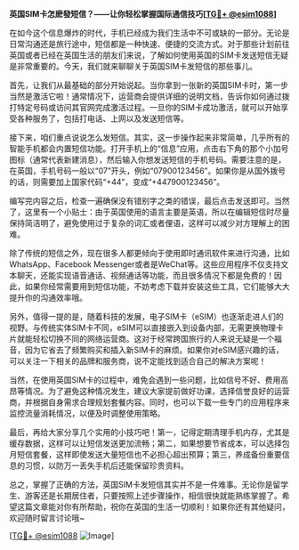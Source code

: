 **英国SIM卡怎麽發短信？——让你轻松掌握国际通信技巧[[TG💪+ @esim1088](https://t.me/s/esim1088)]**

在如今这个信息爆炸的时代，手机已经成为我们生活中不可或缺的一部分。无论是日常沟通还是旅行途中，短信都是一种快速、便捷的交流方式。对于那些计划前往英国或者已经在英国生活的朋友们来说，了解如何使用英国的SIM卡发送短信无疑是非常重要的。今天，我们就来聊聊关于英国SIM卡发短信的那些事儿。

首先，让我们从最基础的部分开始说起。当你拿到一张新的英国SIM卡时，第一步当然是激活它啦！通常情况下，运营商会提供详细的说明文档，告诉你如何通过拨打特定号码或访问其官网完成激活过程。一旦你的SIM卡成功激活，就可以开始享受各种服务了，包括打电话、上网以及发送短信等。

接下来，咱们重点说说怎么发短信。其实，这一步操作起来非常简单，几乎所有的智能手机都会内置短信功能。打开手机上的“信息”应用，点击右下角的那个小加号图标（通常代表新建消息），然后输入你想发送短信的手机号码。需要注意的是，在英国，手机号码一般以“07”开头，例如“07900123456”。如果你是从国外拨号的话，则需要加上国家代码“+44”，变成“+447900123456”。

编写完内容之后，检查一遍确保没有错别字之类的错误，最后点击发送即可。当然了，这里有一个小贴士：由于英国使用的语言主要是英语，所以在编辑短信时尽量保持简洁明了，避免使用过于复杂的词汇或者俚语，这样可以减少对方理解上的困难。

除了传统的短信之外，现在很多人都更倾向于使用即时通讯软件来进行沟通，比如WhatsApp、Facebook Messenger或者是WeChat等。这些应用程序不仅支持文本聊天，还能实现语音通话、视频通话等功能，而且很多情况下都是免费的！因此，如果你经常需要用到短信功能，不妨考虑下载并安装这些工具，它们能够大大提升你的沟通效率哦。

另外，值得一提的是，随着科技的发展，电子SIM卡（eSIM）也逐渐走进人们的视野。与传统实体SIM卡不同，eSIM可以直接嵌入到设备内部，无需更换物理卡片就能轻松切换不同的网络运营商。这对于经常跨国旅行的人来说无疑是一个福音，因为它省去了频繁购买和插入新SIM卡的麻烦。如果你对eSIM感兴趣的话，可以关注一下相关的品牌和服务商，说不定能找到适合自己的解决方案呢！

当然，在使用英国SIM卡的过程中，难免会遇到一些问题，比如信号不好、费用高昂等情况。为了避免这种情况发生，建议大家提前做好功课，选择信誉良好的运营商，并根据自身需求合理规划套餐内容。同时，也可以下载一些专门的应用程序来监控流量消耗情况，以便及时调整使用策略。

最后，再给大家分享几个实用的小技巧吧！第一，记得定期清理手机内存，尤其是缓存数据，这样可以让短信发送更加流畅；第二，如果想要节省成本，可以选择包月短信套餐，这样即使发送大量短信也不必担心超出预算；第三，养成备份重要信息的习惯，以防万一丢失手机后还能保留珍贵资料。

总之，掌握了正确的方法，英国SIM卡发短信其实并不是一件难事。无论你是留学生、游客还是长期居住者，只要按照上述步骤操作，相信很快就能熟练掌握了。希望这篇文章能对你有所帮助，祝你在英国的生活一切顺利！如果你还有其他疑问，欢迎随时留言讨论哦~

[[TG💪+ @esim1088](https://t.me/s/esim1088) ![Image](https://i.postimg.cc/4NQfJmqS/Snipaste-2025-05-13-00-14-12.png)]